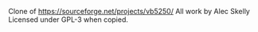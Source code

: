 
Clone of https://sourceforge.net/projects/vb5250/
All work by Alec Skelly
Licensed under GPL-3 when copied.